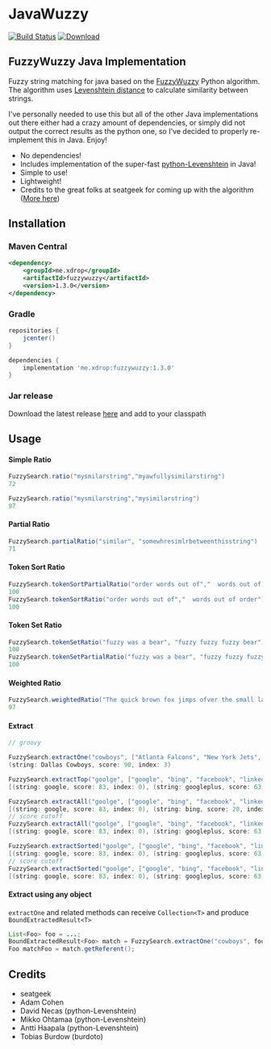 # JavaWuzzy
[![Build Status](https://travis-ci.org/xdrop/fuzzywuzzy.svg?branch=master)](https://travis-ci.org/xdrop/fuzzywuzzy)  [ ![Download](https://api.bintray.com/packages/xdrop/FuzzyWuzzy-Java/fuzzywuzzy/images/download.svg?version=1.3.0) ](https://github.com/xdrop/fuzzywuzzy/releases)

## FuzzyWuzzy Java Implementation
Fuzzy string matching for java based on the [FuzzyWuzzy](https://github.com/seatgeek/fuzzywuzzy) Python algorithm. The algorithm uses [Levenshtein distance](https://en.wikipedia.org/wiki/Levenshtein_distance) to calculate similarity between strings.

I've personally needed to use this but all of the other Java implementations out there either had a crazy amount of
dependencies, or simply did not output the correct results as the python one, so I've decided to properly re-implement
this in Java. Enjoy!


* No dependencies!
* Includes implementation of the super-fast [python-Levenshtein](https://github.com/ztane/python-Levenshtein/) in Java!
* Simple to use!
* Lightweight!
* Credits to the great folks at seatgeek for coming up with the algorithm ([More here](http://chairnerd.seatgeek.com/fuzzywuzzy-fuzzy-string-matching-in-python/))


## Installation
### Maven Central
```xml
<dependency>
    <groupId>me.xdrop</groupId>
    <artifactId>fuzzywuzzy</artifactId>
    <version>1.3.0</version>
</dependency>
```

### Gradle
```gradle
repositories {
    jcenter()
}

dependencies {
    implementation 'me.xdrop:fuzzywuzzy:1.3.0'
}
```

### Jar release
Download the latest release [here](https://github.com/xdrop/fuzzywuzzy/releases) and add to your classpath

## Usage

#### Simple Ratio
```groovy
FuzzySearch.ratio("mysmilarstring","myawfullysimilarstirng")
72

FuzzySearch.ratio("mysmilarstring","mysimilarstring")
97

```

#### Partial Ratio
```groovy
FuzzySearch.partialRatio("similar", "somewhresimlrbetweenthisstring")
71
```

#### Token Sort Ratio
```groovy
FuzzySearch.tokenSortPartialRatio("order words out of","  words out of order")
100
FuzzySearch.tokenSortRatio("order words out of","  words out of order")
100
```

#### Token Set Ratio
```groovy
FuzzySearch.tokenSetRatio("fuzzy was a bear", "fuzzy fuzzy fuzzy bear")
100
FuzzySearch.tokenSetPartialRatio("fuzzy was a bear", "fuzzy fuzzy fuzzy bear")
100
```

#### Weighted Ratio
```groovy
FuzzySearch.weightedRatio("The quick brown fox jimps ofver the small lazy dog", "the quick brown fox jumps over the small lazy dog")
97
```

#### Extract
```groovy
// groovy

FuzzySearch.extractOne("cowboys", ["Atlanta Falcons", "New York Jets", "New York Giants", "Dallas Cowboys"])
(string: Dallas Cowboys, score: 90, index: 3)
```
```groovy
FuzzySearch.extractTop("goolge", ["google", "bing", "facebook", "linkedin", "twitter", "googleplus", "bingnews", "plexoogl"], 3)
[(string: google, score: 83, index: 0), (string: googleplus, score: 63, index:5), (string: plexoogl, score: 43, index: 7)]
```
```groovy
FuzzySearch.extractAll("goolge", ["google", "bing", "facebook", "linkedin", "twitter", "googleplus", "bingnews", "plexoogl"]);
[(string: google, score: 83, index: 0), (string: bing, score: 20, index: 1), (string: facebook, score: 29, index: 2), (string: linkedin, score: 29, index: 3), (string: twitter, score: 15, index: 4), (string: googleplus, score: 63, index: 5), (string: bingnews, score: 29, index: 6), (string: plexoogl, score: 43, index: 7)]
// score cutoff
FuzzySearch.extractAll("goolge", ["google", "bing", "facebook", "linkedin", "twitter", "googleplus", "bingnews", "plexoogl"], 40) 
[(string: google, score: 83, index: 0), (string: googleplus, score: 63, index: 5), (string: plexoogl, score: 43, index: 7)]
```
```groovy
FuzzySearch.extractSorted("goolge", ["google", "bing", "facebook", "linkedin", "twitter", "googleplus", "bingnews", "plexoogl"]);
[(string: google, score: 83, index: 0), (string: googleplus, score: 63, index: 5), (string: plexoogl, score: 43, index: 7), (string: facebook, score: 29, index: 2), (string: linkedin, score: 29, index: 3), (string: bingnews, score: 29, index: 6), (string: bing, score: 20, index: 1), (string: twitter, score: 15, index: 4)]
// score cutoff
FuzzySearch.extractSorted("goolge", ["google", "bing", "facebook", "linkedin", "twitter", "googleplus", "bingnews", "plexoogl"], 3);
[(string: google, score: 83, index: 0), (string: googleplus, score: 63, index: 5), (string: plexoogl, score: 43, index: 7)]
```

#### Extract using any object
`extractOne` and related methods can receive `Collection<T>` and produce `BoundExtractedResult<T>`
```java
List<Foo> foo = ...;
BoundExtractedResult<Foo> match = FuzzySearch.extractOne("cowboys", foo, x -> x.toString());
Foo matchFoo = match.getReferent();
```
## Credits

- seatgeek
- Adam Cohen
- David Necas (python-Levenshtein)
- Mikko Ohtamaa (python-Levenshtein)
- Antti Haapala (python-Levenshtein)
- Tobias Burdow (burdoto)
